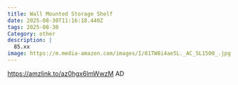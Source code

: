 ```yaml
---
title: Wall Mounted Storage Shelf
date: 2025-08-30T11:16:18.440Z
tags: 2025-08-30
Category: other
description: |
  85.xx
image: https://m.media-amazon.com/images/I/81TW8i4ae5L._AC_SL1500_.jpg
---
```

https://amzlink.to/az0hgx6lmWwzM
AD
